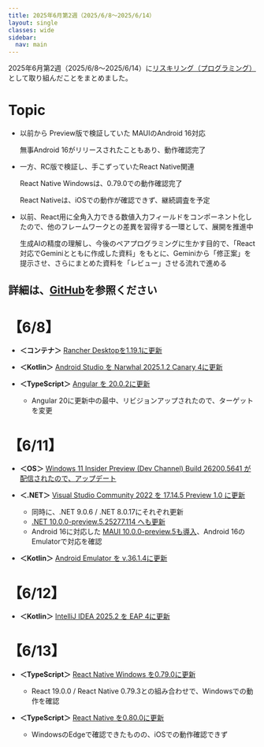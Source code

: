 ```yaml
---
title: 2025年6月第2週（2025/6/8～2025/6/14）
layout: single
classes: wide
sidebar:
  nav: main
---
```

2025年6月第2週（2025/6/8～2025/6/14）に[リスキリング（プログラミング）](https://tatsukiyoshi.github.io/)として取り組んだことをまとめました。

# Topic
- 以前から Preview版で検証していた MAUIのAndroid 16対応

  無事Android 16がリリースされたこともあり、動作確認完了

- 一方、RC版で検証し、手こずっていたReact Native関連

  React Native Windowsは、0.79.0での動作確認完了

  React Nativeは、iOSでの動作が確認できず、継続調査を予定

- 以前、React用に全角入力できる数値入力フィールドをコンポーネント化したので、他のフレームワークとの差異を習得する一環として、展開を推進中
  
  生成AIの精度の理解し、今後のペアプログラミングに生かす目的で、「React対応でGeminiとともに作成した資料」をもとに、Geminiから「修正案」を提示させ、さらにまとめた資料を「レビュー」させる流れで進める

詳細は、[GitHub](https://tatsukiyoshi.github.io/)を参照ください
---
# 【6/8】
- **＜コンテナ＞** [Rancher Desktopを1.19.1に更新](https://rancherdesktop.io/)

- **＜Kotlin＞** [Android Studio を Narwhal 2025.1.2 Canary 4に更新](https://developer.android.com/studio)

- **＜TypeScript＞** [Angular を 20.0.2に更新](https://angular.dev/)
  - Angular 20に更新中の最中、リビジョンアップされたので、ターゲットを変更

# 【6/11】
- **＜OS＞**  [Windows 11 Insider Preview (Dev Channel) Build 26200.5641 が配信されたので、アップデート](https://aka.ms/DevLatest)

- **＜.NET＞** [Visual Studio Community 2022 を 17.14.5 Preview 1.0 に更新](https://learn.microsoft.com/en-us/visualstudio/releases/2022/release-notes-preview)
  - 同時に、.NET 9.0.6 / .NET 8.0.17にそれぞれ更新
  - [.NET 10.0.0-preview.5.25277.114 へも更新](https://dotnet.microsoft.com/ja-jp/download/dotnet)
  - Android 16に対応した [MAUI 10.0.0-preview.5も導入](https://github.com/dotnet/maui)、Android 16のEmulatorで対応を確認

- **＜Kotlin＞** [Android Emulator を v.36.1.4に更新](https://developer.android.com/studio)

# 【6/12】
- **＜Kotlin＞** [IntelliJ IDEA 2025.2 を EAP 4に更新](https://www.jetbrains.com/ja-jp/idea/)

# 【6/13】
- **＜TypeScript＞** [React Native Windows を0.79.0に更新](https://microsoft.github.io/react-native-windows/)
  - React 19.0.0 / React Native 0.79.3との組み合わせで、Windowsでの動作を確認

- **＜TypeScript＞** [React Native を0.80.0に更新](https://reactnative.dev/)
  - WindowsのEdgeで確認できたものの、iOSでの動作確認できず
